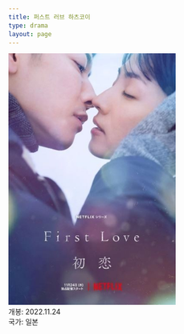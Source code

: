 ```yaml
---
title: 퍼스트 러브 하츠코이
type: drama
layout: page
---
```


<div class="container text-center">
    <div class="row">
        <div class="col">
            <img src="/asset/attach/2024-03-27-퍼스트-러브-하츠코이/poster.jpg" height="500"/>
        </div>
        <div class="col text-start ms-3">
            개봉: 2022.11.24<br>
            국가: 일본
        </div>
    </div>
</div>